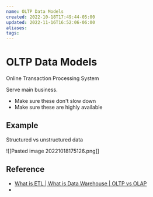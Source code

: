 ```yaml
---
name: OLTP Data Models
created: 2022-10-18T17:49:44-05:00
updated: 2022-11-16T16:52:06-06:00
aliases: 
tags: 
---
```

# OLTP Data Models

Online Transaction Processing System

Serve main business.  

- Make sure these don't slow down
- Make sure these are highly available

## Example

Structured vs unstructured data

![[Pasted image 20221018175126.png]]

## Reference
- [What is ETL | What is Data Warehouse | OLTP vs OLAP](https://www.youtube.com/watch?v=oF_2uDb7DvQ)
- 